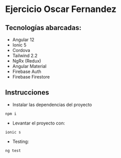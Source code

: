 # Ejercicio Oscar Fernandez

## Tecnologías abarcadas:

- Angular 12
- Ionic 5
- Cordova
- Tailwind 2.2
- NgRx (Redux)
- Angular Material
- Firebase Auth
- Firebase Firestore

## Instrucciones
- Instalar las dependencias del proyecto
```
npm i
```

- Levantar el proyecto con:
```
ionic s
```

- Testing: 
```
ng test
```
